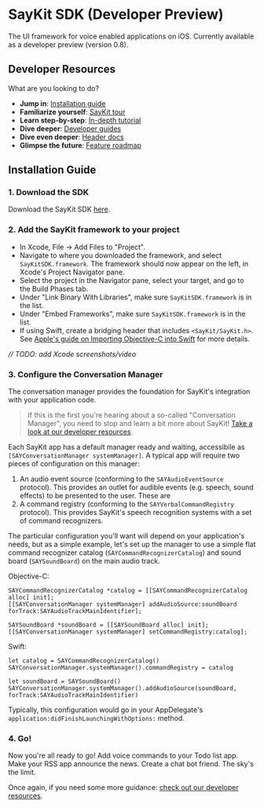 # SayKit SDK (Developer Preview)
The UI framework for voice enabled applications on iOS. Currently available as a developer preview (version 0.8).

## <a name="developer-resources"></a> Developer Resources

What are you looking to do?

- **Jump in**: [Installation guide](#installation-guide)
- **Familiarize yourself**: [SayKit tour](#)
- **Learn step-by-step**: [In-depth tutorial](#)
- **Dive deeper**: [Developer guides](#)
- **Dive even deeper**: [Header docs](#)
- **Glimpse the future**: [Feature roadmap](#)

## <a name="installation-guide"></a> Installation Guide

### 1. Download the SDK

Download the SayKit SDK [here](https://github.com/ConversantLabs/SayKitSDK/archive/master.zip).

### 2. Add the SayKit framework to your project

- In Xcode, File -> Add Files to "Project".
- Navigate to where you downloaded the framework, and select `SayKitSDK.framework`. The framework should now appear on the left, in Xcode's Project Navigator pane.
- Select the project in the Navigator pane, select your target, and go to the Build Phases tab.
- Under "Link Binary With Libraries", make sure `SayKitSDK.framework` is in the list.
- Under "Embed Frameworks", make sure `SayKitSDK.framework` is in the list.
- If using Swift, create a bridging header that includes `<SayKit/SayKit.h>`. See [Apple's guide on Importing Objective-C into Swift](https://developer.apple.com/library/ios/documentation/Swift/Conceptual/BuildingCocoaApps/MixandMatch.html#//apple_ref/doc/uid/TP40014216-CH10-ID156) for more details.

*// TODO: add Xcode screenshots/video*

### 3. Configure the Conversation Manager

The conversation manager provides the foundation for SayKit's integration with your application code.

> If this is the first you're hearing about a so-called "Conversation Manager", you need to stop and learn a bit more about SayKit! [Take a look at our developer resources](#developer-resources).

Each SayKit app has a default manager ready and waiting, accessibile as `[SAYConversationManager systemManager]`. A typical app will require two pieces of configuration on this manager:

1. An audio event source (conforming to the `SAYAudioEventSource` protocol). This provides an outlet for audible events (e.g. speech, sound effects) to be presented to the user. These are 
2. A command registry (conforming to the `SAYVerbalCommandRegistry` protocol). This provides SayKit's speech recognition systems with a set of command recognizers.

The particular configuration you'll want will depend on your application's needs, but as a simple example, let's set up the manager to use a simple flat command recognizer catalog (`SAYCommandRecognizerCatalog`) and sound board (`SAYSoundBoard`) on the main audio track.

Objective-C:
````objc
SAYCommandRecognizerCatalog *catalog = [[SAYCommandRecognizerCatalog alloc] init];
[[SAYConversationManager systemManager] addAudioSource:soundBoard forTrack:SAYAudioTrackMainIdentifier];

SAYSoundBoard *soundBoard = [[SAYSoundBoard alloc] init];
[[SAYConversationManager systemManager] setCommandRegistry:catalog];
````

Swift:
````objc
let catalog = SAYCommandRecognizerCatalog()
SAYConversationManager.systemManager().commandRegistry = catalog

let soundBoard = SAYSoundBoard()
SAYConversationManager.systemManager().addAudioSource(soundBoard, forTrack:SAYAudioTrackMainIdentifier)
````

Typically, this configuration would go in your AppDelegate's `application:didFinishLaunchingWithOptions:` method.

### 4. Go!

Now you're all ready to go! Add voice commands to your Todo list app. Make your RSS app announce the news. Create a chat bot friend. The sky's the limit.

Once again, if you need some more guidance: [check out our developer resources](#developer-resources).
